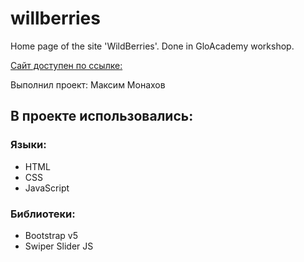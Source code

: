 # willberries
Home page of the site 'WildBerries'. Done in GloAcademy workshop.

[Сайт доступен по ссылке: ](https://courses-maxim-monakhov.github.io/willberries/willberries/index.html "willberries.index.html")


Выполнил проект: Максим Монахов

## В проекте использовались:
### Языки:
 - HTML
 - CSS
 - JavaScript

 ### Библиотеки:
  - Bootstrap v5
  - Swiper Slider JS

